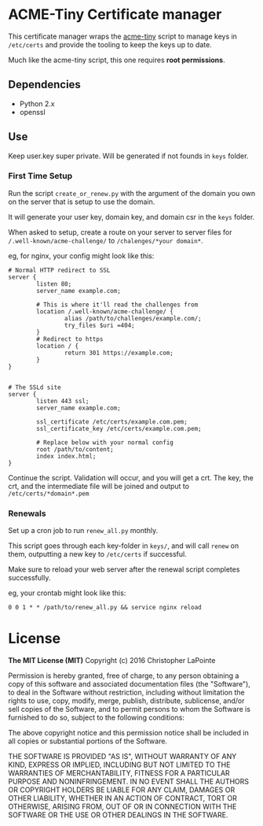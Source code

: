 
# ACME-Tiny Certificate manager

This certificate manager wraps the [acme-tiny](https://github.com/diafygi/acme-tiny/) script to manage keys in `/etc/certs` and provide
the tooling to keep the keys up to date.

Much like the acme-tiny script, this one requires **root permissions**.


## Dependencies

* Python 2.x
* openssl

## Use

Keep user.key super private.  Will be generated if not founds in `keys` folder.

### First Time Setup

Run the script `create_or_renew.py` with the argument of the domain you
own on the server that is setup to use the domain.

It will generate your user key, domain key, and domain csr in the `keys` folder.

When asked to setup, create a route on your server to server files for `/.well-known/acme-challenge/` to
`/chalenges/*your domain*`.

eg, for nginx, your config might look like this:
```
# Normal HTTP redirect to SSL
server {
        listen 80;
        server_name example.com;

        # This is where it'll read the challenges from
        location /.well-known/acme-challenge/ {
                alias /path/to/challenges/example.com/;
                try_files $uri =404;
        }
        # Redirect to https
        location / {
                return 301 https://example.com;
        }
}


# The SSLd site
server {
        listen 443 ssl;
        server_name example.com;

        ssl_certificate /etc/certs/example.com.pem;
        ssl_certificate_key /etc/certs/example.com.pem;

        # Replace below with your normal config
        root /path/to/content;
        index index.html;
}
```

Continue the script.  Validation will occur, and you will get a crt.  The key, the crt, and the intermediate file
will be joined and output to `/etc/certs/*domain*.pem`

### Renewals

Set up a cron job to run `renew_all.py` monthly.

This script goes through each key-folder in `keys/`, and will call `renew` on them, outputting a new
key to `/etc/certs` if successful.

Make sure to reload your web server after the renewal script completes successfully.

eg, your crontab might look like this:
```
0 0 1 * * /path/to/renew_all.py && service nginx reload
```

# License

**The MIT License (MIT)**
Copyright (c) 2016 Christopher LaPointe

Permission is hereby granted, free of charge, to any person obtaining a copy of this software and associated documentation files (the "Software"), to deal in the Software without restriction, including without limitation the rights to use, copy, modify, merge, publish, distribute, sublicense, and/or sell copies of the Software, and to permit persons to whom the Software is furnished to do so, subject to the following conditions:

The above copyright notice and this permission notice shall be included in all copies or substantial portions of the Software.

THE SOFTWARE IS PROVIDED "AS IS", WITHOUT WARRANTY OF ANY KIND, EXPRESS OR IMPLIED, INCLUDING BUT NOT LIMITED TO THE WARRANTIES OF MERCHANTABILITY, FITNESS FOR A PARTICULAR PURPOSE AND NONINFRINGEMENT. IN NO EVENT SHALL THE AUTHORS OR COPYRIGHT HOLDERS BE LIABLE FOR ANY CLAIM, DAMAGES OR OTHER LIABILITY, WHETHER IN AN ACTION OF CONTRACT, TORT OR OTHERWISE, ARISING FROM, OUT OF OR IN CONNECTION WITH THE SOFTWARE OR THE USE OR OTHER DEALINGS IN THE SOFTWARE.
